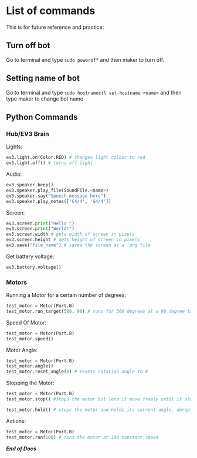 # List of commands

This is for future reference and practice:

## Turn off bot
Go to terminal and type `sudo poweroff` and then maker to turn off.

## Setting name of bot
Go to terminal and type `sudo hostnamectl set-hostname <name>` and then type maker to change bot name

## Python Commands
### Hub/EV3 Brain
Lights:

```python
ev3.light.on(Color.RED) # changes light colour to red
ev3.light.off() # turns off light
```

Audio:

```python
ev3.speaker.beep()
ev3.speaker.play_file(SoundFile.<name>)
ev3.speaker.say("Speech message here")
ev3.speaker.play_notes(['C4/4', 'G4/4'])
```

Screen:

```python
ev3.screen.print("Hello ")
ev3.screen.print("World!")
ev3.screen.width # gets width of screen in pixels
ev3.screen.height # gets height of screen in pixels
ev3.save("file_name") # saves the screen as a .png file
```

Get battery voltage:

```python
ev3.battery.voltage()
```

### Motors
Running a Motor for a certain number of degrees:

```python
test_motor = Motor(Port.B)
test_motor.run_target(500, 90) # runs for 500 degrees at a 90 degree target angle
```

Speed Of Motor:

```python
test_motor = Motor(Port.B)
test_motor.speed()
```

Motor Angle:

```python
test_motor = Motor(Port.B)
test_motor.angle() 
test_motor.reset_angle(0) # resets rotation angle to 0
```

Stopping the Motor:

```python
test_motor = Motor(Port.B)
test_motor.stop() #stops the motor but lets it move freely until it stops due to friction

test_motor.hold() # stops the motor and holds its current angle, abrupt stop
```

Actions:

```python
test_motor = Motor(Port.B)
test_motor.run(100) # runs the motor at 100 constant speed
```
***End of Docs***
